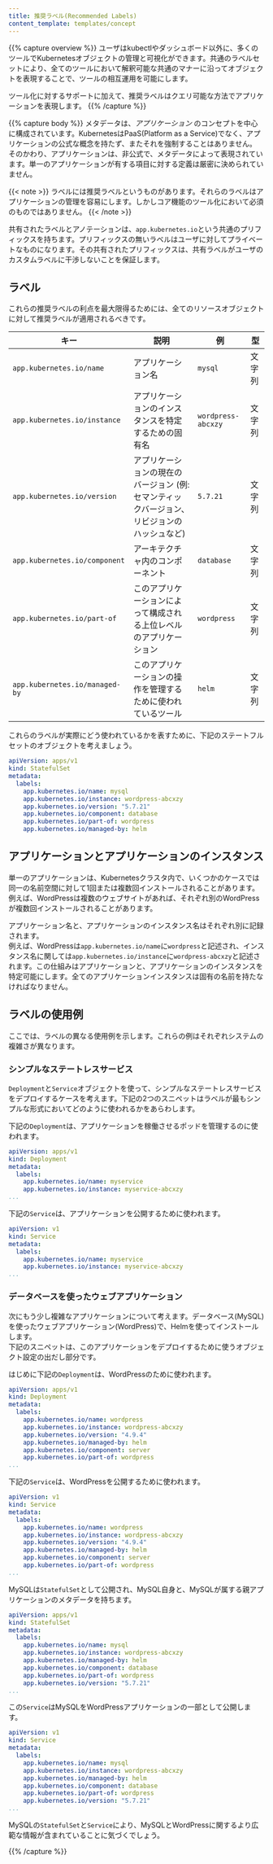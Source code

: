 ```yaml
---
title: 推奨ラベル(Recommended Labels)
content_template: templates/concept
---
```


{{% capture overview %}}
ユーザはkubectlやダッシュボード以外に、多くのツールでKubernetesオブジェクトの管理と可視化ができます。共通のラベルセットにより、全てのツールにおいて解釈可能な共通のマナーに沿ってオブジェクトを表現することで、ツールの相互運用を可能にします。

ツール化に対するサポートに加えて、推奨ラベルはクエリ可能な方法でアプリケーションを表現します。
{{% /capture %}}

{{% capture body %}}
メタデータは、_アプリケーション_ のコンセプトを中心に構成されています。KubernetesはPaaS(Platform as a Service)でなく、アプリケーションの公式な概念を持たず、またそれを強制することはありません。
そのかわり、アプリケーションは、非公式で、メタデータによって表現されています。単一のアプリケーションが有する項目に対する定義は厳密に決められていません。

{{< note >}}
ラベルには推奨ラベルというものがあります。それらのラベルはアプリケーションの管理を容易にします。しかしコア機能のツール化において必須のものではありません。
{{< /note >}}

共有されたラベルとアノテーションは、`app.kubernetes.io`という共通のプリフィックスを持ちます。プリフィックスの無いラベルはユーザに対してプライベートなものになります。その共有されたプリフィックスは、共有ラベルがユーザのカスタムラベルに干渉しないことを保証します。

## ラベル

これらの推奨ラベルの利点を最大限得るためには、全てのリソースオブジェクトに対して推奨ラベルが適用されるべきです。

| キー                                 | 説明           | 例  | 型 |
| ----------------------------------- | --------------------- | -------- | ---- |
| `app.kubernetes.io/name`            | アプリケーション名 | `mysql` | 文字列 |
| `app.kubernetes.io/instance`        | アプリケーションのインスタンスを特定するための固有名 | `wordpress-abcxzy` | 文字列 |
| `app.kubernetes.io/version`         | アプリケーションの現在のバージョン (例: セマンティックバージョン、リビジョンのハッシュなど) | `5.7.21` | 文字列 |
| `app.kubernetes.io/component`       | アーキテクチャ内のコンポーネント | `database` | 文字列 |
| `app.kubernetes.io/part-of`         | このアプリケーションによって構成される上位レベルのアプリケーション | `wordpress` | 文字列 |
| `app.kubernetes.io/managed-by`  | このアプリケーションの操作を管理するために使われているツール | `helm` | 文字列 |

これらのラベルが実際にどう使われているかを表すために、下記のステートフルセットのオブジェクトを考えましょう。

```yaml
apiVersion: apps/v1
kind: StatefulSet
metadata:
  labels:
    app.kubernetes.io/name: mysql
    app.kubernetes.io/instance: wordpress-abcxzy
    app.kubernetes.io/version: "5.7.21"
    app.kubernetes.io/component: database
    app.kubernetes.io/part-of: wordpress
    app.kubernetes.io/managed-by: helm
```

## アプリケーションとアプリケーションのインスタンス

単一のアプリケーションは、Kubernetesクラスタ内で、いくつかのケースでは同一の名前空間に対して1回または複数回インストールされることがあります。  
例えば、WordPressは複数のウェブサイトがあれば、それぞれ別のWordPressが複数回インストールされることがあります。

アプリケーション名と、アプリケーションのインスタンス名はそれぞれ別に記録されます。  
例えば、WordPressは`app.kubernetes.io/name`に`wordpress`と記述され、インスタンス名に関しては`app.kubernetes.io/instance`に`wordpress-abcxzy`と記述されます。この仕組みはアプリケーションと、アプリケーションのインスタンスを特定可能にします。全てのアプリケーションインスタンスは固有の名前を持たなければなりません。

## ラベルの使用例
ここでは、ラベルの異なる使用例を示します。これらの例はそれぞれシステムの複雑さが異なります。
### シンプルなステートレスサービス

`Deployment`と`Service`オブジェクトを使って、シンプルなステートレスサービスをデプロイするケースを考えます。下記の2つのスニペットはラベルが最もシンプルな形式においてどのように使われるかをあらわします。

下記の`Deployment`は、アプリケーションを稼働させるポッドを管理するのに使われます。
```yaml
apiVersion: apps/v1
kind: Deployment
metadata:
  labels:
    app.kubernetes.io/name: myservice
    app.kubernetes.io/instance: myservice-abcxzy
...
```

下記の`Service`は、アプリケーションを公開するために使われます。
```yaml
apiVersion: v1
kind: Service
metadata:
  labels:
    app.kubernetes.io/name: myservice
    app.kubernetes.io/instance: myservice-abcxzy
...
```

### データベースを使ったウェブアプリケーション

次にもう少し複雑なアプリケーションについて考えます。データベース(MySQL)を使ったウェブアプリケーション(WordPress)で、Helmを使ってインストールします。  
下記のスニペットは、このアプリケーションをデプロイするために使うオブジェクト設定の出だし部分です。

はじめに下記の`Deployment`は、WordPressのために使われます。

```yaml
apiVersion: apps/v1
kind: Deployment
metadata:
  labels:
    app.kubernetes.io/name: wordpress
    app.kubernetes.io/instance: wordpress-abcxzy
    app.kubernetes.io/version: "4.9.4"
    app.kubernetes.io/managed-by: helm
    app.kubernetes.io/component: server
    app.kubernetes.io/part-of: wordpress
...
```

下記の`Service`は、WordPressを公開するために使われます。

```yaml
apiVersion: v1
kind: Service
metadata:
  labels:
    app.kubernetes.io/name: wordpress
    app.kubernetes.io/instance: wordpress-abcxzy
    app.kubernetes.io/version: "4.9.4"
    app.kubernetes.io/managed-by: helm
    app.kubernetes.io/component: server
    app.kubernetes.io/part-of: wordpress
...
```
MySQLは`StatefulSet`として公開され、MySQL自身と、MySQLが属する親アプリケーションのメタデータを持ちます。

```yaml
apiVersion: apps/v1
kind: StatefulSet
metadata:
  labels:
    app.kubernetes.io/name: mysql
    app.kubernetes.io/instance: wordpress-abcxzy
    app.kubernetes.io/managed-by: helm
    app.kubernetes.io/component: database
    app.kubernetes.io/part-of: wordpress
    app.kubernetes.io/version: "5.7.21"
...
```

この`Service`はMySQLをWordPressアプリケーションの一部として公開します。
```yaml
apiVersion: v1
kind: Service
metadata:
  labels:
    app.kubernetes.io/name: mysql
    app.kubernetes.io/instance: wordpress-abcxzy
    app.kubernetes.io/managed-by: helm
    app.kubernetes.io/component: database
    app.kubernetes.io/part-of: wordpress
    app.kubernetes.io/version: "5.7.21"
...
```

MySQLの`StatefulSet`と`Service`により、MySQLとWordPressに関するより広範な情報が含まれていることに気づくでしょう。

{{% /capture %}}